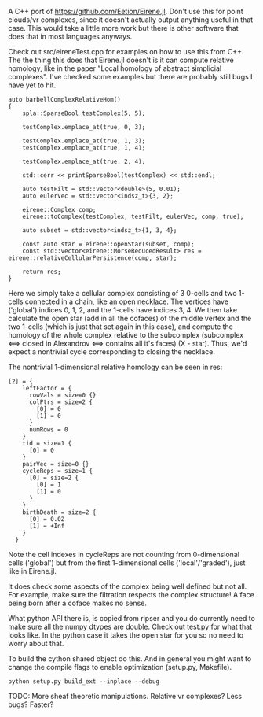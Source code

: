 A C++ port of https://github.com/Eetion/Eirene.jl. Don't use this for point clouds/vr complexes, since it doesn't actually output anything useful in that case. 
This would take a little more work but there is other software that does that in most languages anyways.

Check out src/eireneTest.cpp for examples on how to use this from C++. The the thing this does that Eirene.jl doesn't is it can compute relative homology, like in the paper "Local homology of abstract simplicial complexes".
I've checked some examples but there are probably still bugs I have yet to hit.

```
auto barbellComplexRelativeHom()
{
    spla::SparseBool testComplex(5, 5);

    testComplex.emplace_at(true, 0, 3);

    testComplex.emplace_at(true, 1, 3);
    testComplex.emplace_at(true, 1, 4);

    testComplex.emplace_at(true, 2, 4);

    std::cerr << printSparseBool(testComplex) << std::endl;

    auto testFilt = std::vector<double>(5, 0.01);
    auto eulerVec = std::vector<indsz_t>{3, 2};

    eirene::Complex comp;
    eirene::toComplex(testComplex, testFilt, eulerVec, comp, true);

    auto subset = std::vector<indsz_t>{1, 3, 4};

    const auto star = eirene::openStar(subset, comp);
    const std::vector<eirene::MorseReducedResult> res = eirene::relativeCellularPersistence(comp, star);

    return res;
}
```

Here we simply take a cellular complex consisting of 3 0-cells and two 1-cells connected in a chain, like an open necklace. The vertices have ('global') indices 0, 1, 2, and the 
1-cells have indices 3, 4. We then take calculate the open star (add in all the cofaces) of the middle vertex and the two 1-cells (which is just that set again in this case), and compute 
the homology of the whole complex relative to the subcomplex (subcomplex <==> closed in Alexandrov <==> contains all it's faces) (X - star). Thus, we'd expect a nontrivial cycle corresponding 
to closing the necklace.

The nontrivial 1-dimensional relative homology can be seen in res:

```
[2] = {
    leftFactor = {
      rowVals = size=0 {}
      colPtrs = size=2 {
        [0] = 0
        [1] = 0
      }
      numRows = 0
    }
    tid = size=1 {
      [0] = 0
    }
    pairVec = size=0 {}
    cycleReps = size=1 {
      [0] = size=2 {
        [0] = 1
        [1] = 0
      }
    }
    birthDeath = size=2 {
      [0] = 0.02
      [1] = +Inf
    }
  }
```

Note the cell indexes in cycleReps are not counting from 0-dimensional cells ('global') but from the first 1-dimensional cells ('local'/'graded'), just like in Eirene.jl.

It does check some aspects of the complex being well defined but not all. For example, make sure the filtration respects the complex structure! 
A face being born after a coface makes no sense.

What python API there is, is copied from ripser and you do currently need to make sure all the numpy dtypes are double. Check out test.py for what that looks like. In the python case it takes the open star
for you so no need to worry about that.

To build the cython shared object do this. And in general you might want to change the compile flags to enable optimization (setup.py, Makefile).

```
python setup.py build_ext --inplace --debug
```

TODO:
More sheaf theoretic manipulations.
Relative vr complexes?
Less bugs?
Faster?







